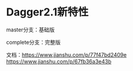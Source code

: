 # Dagger2.1新特性


master分支：基础版


complete分支：完整版

文档：https://www.jianshu.com/p/77f47bd2409e
      https://www.jianshu.com/p/67fb36a3e43b
